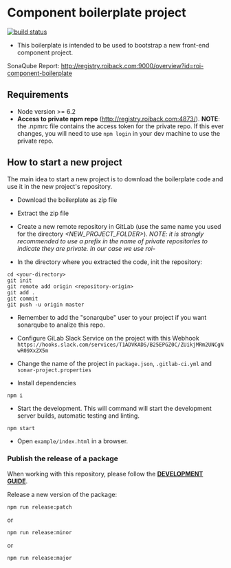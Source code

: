 # Component boilerplate project #

[![build status](https://git.roiback.com/webmobile/REPO_URL/badges/master/build.svg)](https://git.roiback.com/webmobile/REPO_URL/builds)

* This boilerplate is intended to be used to bootstrap a new front-end component project.

SonaQube Report:
http://registry.roiback.com:9000/overview?id=roi-component-boilerplate

## Requirements ##

* Node version >= 6.2
* __Access to private npm repo__ (http://registry.roiback.com:4873/). **NOTE**: the .npmrc file contains the access token for the private repo. If this ever changes, you will need to use ```npm login``` in your dev machine to use the private repo.


## How to start a new project ##

The main idea to start a new project is to download the boilerplate code and use it in the new project's repository.

* Download the boilerplate as zip file

* Extract the zip file

* Create a new remote repository in GitLab (use the same name you used for the directory _<NEW_PROJECT_FOLDER>_). *NOTE: it is strongly recommended to use a prefix in the name of private repositories to indicate they are private. In our case we use roi-* 

* In the directory where you extracted the code, init the repository:

```
cd <your-directory>
git init
git remote add origin <repository-origin>
git add .
git commit
git push -u origin master
```

* Remember to add the "sonarqube" user to your project if you want sonarqube to analize this repo.

* Configure GiLab Slack Service on the project with this Webhook ```https://hooks.slack.com/services/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```

* Change the name of the project in ```package.json```, ```.gitlab-ci.yml``` and ```sonar-project.properties```

* Install dependencies

```
npm i
```

* Start the development. This will command will start the development server builds, automatic testing and linting.

```
npm start
```
* Open ```example/index.html``` in a browser.


### Publish the release of a package ###

When working with this repository, please follow the **[DEVELOPMENT GUIDE](https://roiback.atlassian.net/wiki/spaces/WM/pages/78681679/Gu+a+de+Desarrollo+de+Software+de+Web+Mobile+Mobilis)**. 


Release a new version of the package:

```
npm run release:patch
```
or

```
npm run release:minor
```
or

```
npm run release:major
```